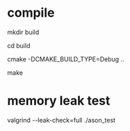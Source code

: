 <h1> compile </h1>
<p> mkdir build </p>
<p> cd build </p>
<p> cmake -DCMAKE_BUILD_TYPE=Debug .. </p>
<p> make </p>

<h1> memory leak test </h1>
<p> valgrind --leak-check=full ./ason_test </p>
